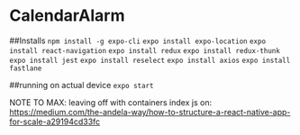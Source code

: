 # CalendarAlarm
##Installs
`npm install -g expo-cli`
`expo install expo-location`
`expo install react-navigation`
`expo install redux`
`expo install redux-thunk`
`expo install jest`
`expo install reselect`
`expo install axios`
`expo install fastlane`

##running on actual device
`expo start`

NOTE TO MAX:
leaving off with containers index js on:
https://medium.com/the-andela-way/how-to-structure-a-react-native-app-for-scale-a29194cd33fc
